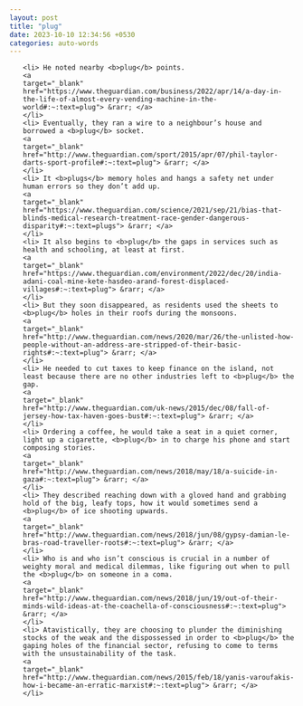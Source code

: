 ```yaml
---
layout: post
title: "plug"
date: 2023-10-10 12:34:56 +0530
categories: auto-words
---
```

<ol>

    <li> He noted nearby <b>plug</b> points.
    <a 
    target="_blank" 
    href="https://www.theguardian.com/business/2022/apr/14/a-day-in-the-life-of-almost-every-vending-machine-in-the-world#:~:text=plug"> &rarr; </a>
    </li>
    <li> Eventually, they ran a wire to a neighbour’s house and borrowed a <b>plug</b> socket.
    <a 
    target="_blank" 
    href="http://www.theguardian.com/sport/2015/apr/07/phil-taylor-darts-sport-profile#:~:text=plug"> &rarr; </a>
    </li>
    <li> It <b>plugs</b> memory holes and hangs a safety net under human errors so they don’t add up.
    <a 
    target="_blank" 
    href="https://www.theguardian.com/science/2021/sep/21/bias-that-blinds-medical-research-treatment-race-gender-dangerous-disparity#:~:text=plugs"> &rarr; </a>
    </li>
    <li> It also begins to <b>plug</b> the gaps in services such as health and schooling, at least at first.
    <a 
    target="_blank" 
    href="https://www.theguardian.com/environment/2022/dec/20/india-adani-coal-mine-kete-hasdeo-arand-forest-displaced-villages#:~:text=plug"> &rarr; </a>
    </li>
    <li> But they soon disappeared, as residents used the sheets to <b>plug</b> holes in their roofs during the monsoons.
    <a 
    target="_blank" 
    href="http://www.theguardian.com/news/2020/mar/26/the-unlisted-how-people-without-an-address-are-stripped-of-their-basic-rights#:~:text=plug"> &rarr; </a>
    </li>
    <li> He needed to cut taxes to keep finance on the island, not least because there are no other industries left to <b>plug</b> the gap.
    <a 
    target="_blank" 
    href="http://www.theguardian.com/uk-news/2015/dec/08/fall-of-jersey-how-tax-haven-goes-bust#:~:text=plug"> &rarr; </a>
    </li>
    <li> Ordering a coffee, he would take a seat in a quiet corner, light up a cigarette, <b>plug</b> in to charge his phone and start composing stories.
    <a 
    target="_blank" 
    href="http://www.theguardian.com/news/2018/may/18/a-suicide-in-gaza#:~:text=plug"> &rarr; </a>
    </li>
    <li> They described reaching down with a gloved hand and grabbing hold of the big, leafy tops, how it would sometimes send a <b>plug</b> of ice shooting upwards.
    <a 
    target="_blank" 
    href="http://www.theguardian.com/news/2018/jun/08/gypsy-damian-le-bras-road-traveller-roots#:~:text=plug"> &rarr; </a>
    </li>
    <li> Who is and who isn’t conscious is crucial in a number of weighty moral and medical dilemmas, like figuring out when to pull the <b>plug</b> on someone in a coma.
    <a 
    target="_blank" 
    href="http://www.theguardian.com/news/2018/jun/19/out-of-their-minds-wild-ideas-at-the-coachella-of-consciousness#:~:text=plug"> &rarr; </a>
    </li>
    <li> Atavistically, they are choosing to plunder the diminishing stocks of the weak and the dispossessed in order to <b>plug</b> the gaping holes of the financial sector, refusing to come to terms with the unsustainability of the task.
    <a 
    target="_blank" 
    href="http://www.theguardian.com/news/2015/feb/18/yanis-varoufakis-how-i-became-an-erratic-marxist#:~:text=plug"> &rarr; </a>
    </li>